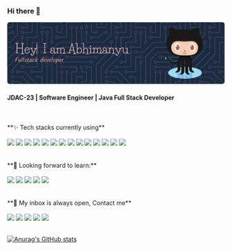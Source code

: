 ### Hi there 👋
![JDAC-23, Software Engineer, Java Full Stack Developer](github-header-image.png)
#### JDAC-23 | Software Engineer | Java Full Stack Developer
<br>
<br>
**✨ Tech stacks currently using** <br>
<br>
<code><a href="https://docs.oracle.com/en/java/" target="_blank"><img height="50" src="https://www.vectorlogo.zone/logos/java/java-ar21.svg"></a></code>
<code><a href="https://docs.spring.io/spring-framework/reference/index.html" target="_blank"><img height="50" src="https://www.vectorlogo.zone/logos/springio/springio-ar21.svg"></a></code>
<code><a href="https://developer.mozilla.org/en-US/docs/Web/JavaScript" target="_blank"><img height="50" src="https://www.vectorlogo.zone/logos/javascript/javascript-ar21.svg"></a></code>
<code><a href="https://www.vectorlogo.zone/logos/w3_css/w3_css-ar21.svg" target="_blank"><img height="50" src="https://www.vectorlogo.zone/logos/w3_html5/w3_html5-ar21.svg"></a></code>
<code><a href="https://developer.mozilla.org/en-US/docs/Web/CSS" target="_blank"><img height="50" src="https://www.vectorlogo.zone/logos/w3_css/w3_css-ar21.svg"></a></code>
<code><a href="https://docs.docker.com/" target="_blank"><img height="50" src="https://www.vectorlogo.zone/logos/docker/docker-ar21.svg"></a></code>
<code><a href="https://maven.apache.org/guides/index.html" target="_blank"><img height="50" src="https://maven.apache.org/images/maven-logo-black-on-white.png"></a></code>
<code><a href="https://git-scm.com/" target="_blank"><img height="50" src="https://www.vectorlogo.zone/logos/git-scm/git-scm-ar21.svg"></a></code>
<code><a href="https://www.mysql.com/" target="_blank"><img height="50" src="https://www.vectorlogo.zone/logos/mysql/mysql-ar21.svg"></a></code>
<code><a href="https://www.sqlite.org/" target="_blank"><img height="50" src="https://www.vectorlogo.zone/logos/sqlite/sqlite-ar21.svg"></a></code>
<code><a href="https://learning.postman.com/docs/introduction/overview/" target="_blank"><img height="50" src="https://www.vectorlogo.zone/logos/getpostman/getpostman-icon.svg"></a></code>
<code><a href="https://www.jenkins.io/doc/" target="_blank"><img height="50" src="https://www.vectorlogo.zone/logos/jenkins/jenkins-ar21.svg"></a></code>
<code><a href="https://docs.aws.amazon.com/" target="_blank"><img height="50" src="https://www.vectorlogo.zone/logos/amazon_aws/amazon_aws-ar21.svg"></a></code>
<code><a href="https://www.json.org/" target="_blank"><img height="50" src="https://www.vectorlogo.zone/logos/json/json-ar21.svg"></a></code>
<br>
<br>
<br>
**🌱 Looking forward to learn:** <br>
<br>
<code><a href="https://nodejs.org/docs/latest/api/" target="_blank"><img height="50" src="https://www.vectorlogo.zone/logos/nodejs/nodejs-ar21.svg"></a></code>
<code><a href="https://reactjs.org/" target="_blank"><img height="50" src="https://www.vectorlogo.zone/logos/reactjs/reactjs-ar21.svg"></a></code>
<code><a href="https://cloud.google.com/" target="_blank"><img height="50" src="https://www.vectorlogo.zone/logos/google_cloud/google_cloud-ar21.svg"></a></code>
<code><a href="https://aws.amazon.com/" target="_blank"><img height="50" src="https://www.vectorlogo.zone/logos/amazon_aws/amazon_aws-ar21.svg"></a></code>
<code><a href="https://www.rust-lang.org/learn" target="_blank"><img height="50" src="https://www.vectorlogo.zone/logos/rust-lang/rust-lang-ar21.svg"></a></code>
<br>
<br>
<br>
**💬 My inbox is always open, Contact me**
<br>
<br> 
  <code><a href="https://www.linkedin.com/in/abhimanyukumar/" target="_blank"><img height="50" src="https://www.vectorlogo.zone/logos/linkedin/linkedin-ar21.svg"></a></code>
  <code><a href="mailto:abhiimanyukumar@gmail.com" target="_blank"><img height="50" src="https://www.vectorlogo.zone/logos/gmail/gmail-ar21.svg"></a></code>
  <code><a href="https://twitter.com/sabhimanyu909" target="_blank"><img height="50" src="https://www.vectorlogo.zone/logos/twitter/twitter-ar21.svg"></a></code>
  <code><a href="https://www.instagram.com/sabhimanyu909/" target="_blank"><img height="50" src="https://www.vectorlogo.zone/logos/instagram/instagram-ar21.svg"></a></code>
  <code><a href="https://replit.com/@AbhimanyuKumar6" target="_blank"><img height="50" src="https://www.vectorlogo.zone/logos/replit/replit-ar21.svg"></a></code>
<br>
<br>

[![Anurag's GitHub stats](https://github-readme-stats.vercel.app/api?username=Mrpool720)](https://github.com/anuraghazra/github-readme-stats)
